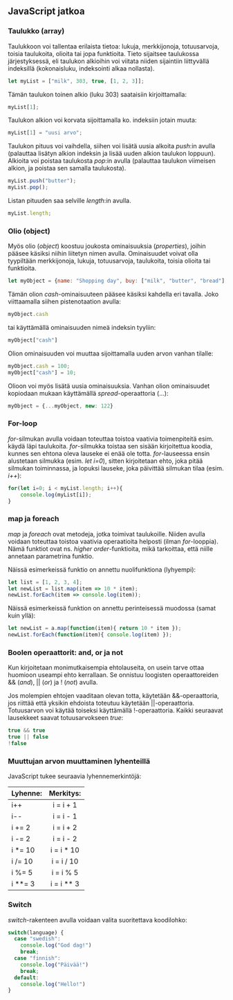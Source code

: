 ## JavaScript jatkoa

### Taulukko (array)

Taulukkoon voi tallentaa erilaista tietoa: lukuja, merkkijonoja, totuusarvoja, toisia taulukoita, olioita tai jopa funktioita. Tieto sijaitsee taulukossa järjestyksessä, eli taulukon alkioihin voi viitata niiden sijaintiin liittyvällä indeksillä (kokonaisluku, indeksointi alkaa nollasta).

```js
let myList = ["milk", 303, true, [1, 2, 3]];
```

Tämän taulukon toinen alkio (luku 303) saataisiin kirjoittamalla:

```js
myList[1];
```

Taulukon alkion voi korvata sijoittamalla ko. indeksiin jotain muuta:

```js
myList[1] = "uusi arvo";
```

Taulukon pituus voi vaihdella, siihen voi lisätä uusia alkoita *push*:in avulla (palauttaa lisätyn alkion indeksin ja lisää uuden alkion taulukon loppuun). Alkioita voi poistaa taulukosta *pop*:in avulla (palauttaa taulukon viimeisen alkion, ja poistaa sen samalla taulukosta).

```js
myList.push("butter");
myList.pop();
```

Listan pituuden saa selville *length*:in avulla.

```js
myList.length;
```

### Olio (object)

Myös olio (*object*) koostuu joukosta ominaisuuksia (*properties*), joihin pääsee käsiksi niihin liitetyn nimen avulla. Ominaisuudet voivat olla tyypiltään merkkijonoja, lukuja, totuusarvoja, taulukoita, toisia olioita tai funktioita.

```js
let myObject = {name: "Shopping day", buy: ["milk", "butter", "bread"], car: true, cash: 150}
```

Tämän olion *cash*-ominaisuuteen pääsee käsiksi kahdella eri tavalla. Joko viittaamalla siihen pistenotaation avulla:

```js
myObject.cash
```

tai käyttämällä ominaisuuden nimeä indeksin tyyliin:

```js
myObject["cash"]
```

Olion ominaisuuden voi muuttaa sijoittamalla uuden arvon vanhan tilalle:

```js
myObject.cash = 100;
myObject["cash"] = 10;
```

Olioon voi myös lisätä uusia ominaisuuksia. Vanhan olion ominaisuudet kopiodaan mukaan käyttämällä *spread*-operaattoria (...):

```js
myObject = {...myObject, new: 122}
```

### For-loop

*for*-silmukan avulla voidaan toteuttaa toistoa vaativia toimenpiteitä esim. käydä läpi taulukoita. *for*-silmukka toistaa sen sisään kirjoitettua koodia, kunnes sen ehtona oleva lauseke ei enää ole totta. *for*-lauseessa ensin alustetaan silmukka (esim. *let i=0*), sitten kirjoitetaan ehto, joka pitää silmukan toiminnassa, ja lopuksi lauseke, joka päivittää silmukan tilaa (esim. *i++*):

```js
for(let i=0; i < myList.length; i++){
    console.log(myList[i]);
}
```

### map ja foreach

*map* ja *foreach* ovat metodeja, jotka toimivat taulukoille. Niiden avulla voidaan toteuttaa toistoa vaativia operaatioita helposti (ilman *for*-looppia). Nämä funktiot ovat ns. *higher order*-funktioita, mikä tarkoittaa, että niille annetaan parametrina funktio.

Näissä esimerkeissä funktio on annettu nuolifunktiona (lyhyempi):

```js
let list = [1, 2, 3, 4];
let newList = list.map(item => 10 * item);
newList.forEach(item => console.log(item));
```

Näissä esimerkeissä funktion on annettu perinteisessä muodossa (samat kuin yllä):

```js
let newList = a.map(function(item){ return 10 * item });
newList.forEach(function(item){ console.log(item) });
```

### Boolen operaattorit: and, or ja not

Kun kirjoitetaan monimutkaisempia ehtolauseita, on usein tarve ottaa huomioon useampi ehto kerrallaan. Se onnistuu loogisten operaattoreiden && (*and*), \|\| (*or*) ja ! (*not*) avulla.

Jos molempien ehtojen vaaditaan olevan totta, käytetään &&-operaattoria, jos riittää että yksikin ehdoista toteutuu käytetään \|\|-operaattoria. Totuusarvon voi käytää toiseksi käyttämällä !-operaattoria. Kaikki seuraavat lausekkeet saavat totuusarvokseen *true*:

```js
true && true
true || false
!false
```

### Muuttujan arvon muuttaminen lyhenteillä

JavaScript tukee seuraavia lyhennemerkintöjä:

| Lyhenne:    | Merkitys:  |
| ------------- |:-------------:|
| i++  | i = i + 1 |
| i--  | i = i - 1 |
| i += 2 | i = i + 2 |
| i -= 2 | i = i - 2 |
| i *= 10 | i = i * 10 |
| i /= 10 | i = i / 10 |
| i %= 5 | i = i % 5 |
| i **= 3 | i = i ** 3 |

### Switch

*switch*-rakenteen avulla voidaan valita suoritettava koodilohko:

```js
switch(language) {
  case "swedish":
    console.log("God dag!")
    break;
  case "finnish":
    console.log("Päivää!")
    break;
  default:
    console.log("Hello!")
}
```
